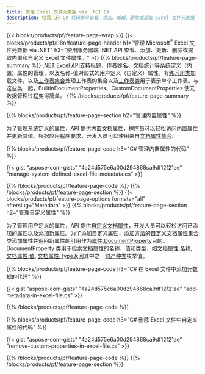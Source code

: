 ```yaml
---
title: 管理 Excel 文件元数据 via .NET C#
description: 仅需几行 C# 代码即可查看、添加、编辑、删除或提取 Excel 文件元数据
---
```

{{< blocks/products/pf/feature-page-wrap >}}
{{< blocks/products/pf/i18n/feature-page-header h1="管理 Microsoft<sup>&reg;</sup> Excel 文件元数据 via .NET" h2="使用服务器端 .NET API 查看、添加、更新、删除或提取内置和自定义 Excel 文件属性。" >}}
{{% blocks/products/pf/feature-page-summary %}}
[.NET Excel API](/cells/zh/net/)支持标题、作者姓名、文档统计等系统定义（内置）属性的管理，以及名称-值对形式的用户定义（自定义）属性。有[练习册类](https://reference.aspose.com/cells/net/aspose.cells/workbook)加载文件，以及[工作表集合](https://reference.aspose.com/cells/net/aspose.cells/worksheetcollection)处理工作表的集合以及[工作表类](https://reference.aspose.com/cells/net/aspose.cells/worksheet)用于表示单个工作表。与这些类一起，BuiltInDocumentProperties、CustomDocumentProperties 使元数据管理过程变得简单。
{{% /blocks/products/pf/feature-page-summary %}}

{{% blocks/products/pf/feature-page-section h2="管理内置属性" %}}

为了管理系统定义的属性，API 提供[内置文档属性](https://reference.aspose.com/cells/net/aspose.cells/workbook/properties/builtindocumentproperties)，程序员可以轻松访问内置属性并更新其值。根据应用程序要求，开发人员可以使用来自[文档属性集合](https://reference.aspose.com/cells/net/aspose.cells.properties/documentpropertycollection). 

{{% blocks/products/pf/feature-page-code h3="C# 管理内置属性的代码" %}}

{{< gist "aspose-com-gists" "4a24d575e6a00d294868ca9df12f21ae" "manage-system-defined-excel-file-metadata.cs" >}}

{{% /blocks/products/pf/feature-page-code %}}
{{% /blocks/products/pf/feature-page-section %}}
{{< blocks/products/pf/feature-page-options formats="all" afterslug="Metadata" >}}
{{% blocks/products/pf/feature-page-section h2="管理自定义属性" %}}

为了管理用户定义的属性，API 提供[自定义文档属性](https://reference.aspose.com/cells/net/aspose.cells/workbook/properties/customdocumentproperties)，开发人员可以轻松访问已添加的属性以及添加新属性。为了添加自定义属性，[添加方法](https://reference.aspose.com/cells/net/aspose.cells.properties/customdocumentpropertycollection/methods/add/index)的[自定义文档属性集合](https://reference.aspose.com/cells/net/aspose.cells.properties/customdocumentpropertycollection)类添加属性并返回新属性的引用作为[属性.DocumentProperty](https://reference.aspose.com/cells/net/aspose.cells.properties/documentproperty)目的。 DocumentProperty 类用于检索文档属性的名称、值和类型，如[文档属性.名称](https://reference.aspose.com/cells/net/aspose.cells.properties/documentproperty/properties/name), [文档属性.值](https://reference.aspose.com/cells/net/aspose.cells.properties/documentproperty/properties/value),  [文档属性.Type](https://reference.aspose.com/cells/net/aspose.cells.properties/documentproperty/properties/type)返回其中之一[财产种类](https://reference.aspose.com/cells/net/aspose.cells.properties/propertytype)枚举值。
 
{{% blocks/products/pf/feature-page-code h3="C# 在 Excel 文件中添加元数据的代码" %}}

{{< gist "aspose-com-gists" "4a24d575e6a00d294868ca9df12f21ae" "add-metadata-in-excel-file.cs" >}}

{{% /blocks/products/pf/feature-page-code %}}


{{% blocks/products/pf/feature-page-code h3="C# 删除 Excel 文件中自定义属性的代码" %}}

{{< gist "aspose-com-gists" "4a24d575e6a00d294868ca9df12f21ae" "remove-custom-properties-in-excel-file.cs" >}}

{{% /blocks/products/pf/feature-page-code %}}
{{% /blocks/products/pf/feature-page-section %}}
